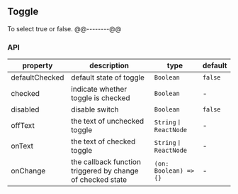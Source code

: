 ## Toggle
To select true or false.
@@--------@@
### API
property | description | type | default
-----|------| ---- | ---
defaultChecked | default state of toggle | ```Boolean``` | ```false```
checked | indicate whether toggle is checked | ```Boolean``` | -
disabled | disable switch | ```Boolean``` | ```false```
offText | the text of unchecked toggle | ```String丨ReactNode``` | -
onText | the text of checked toggle | ```String丨ReactNode``` | -
onChange | the callback function triggered by change of checked state | ```(on: Boolean) => {}``` | -